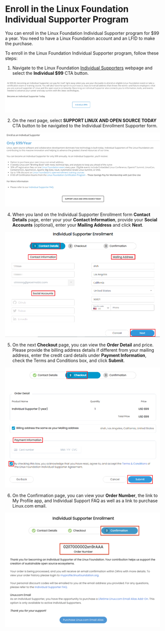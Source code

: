 # Enroll in the Linux Foundation Individual Supporter Program

You can enroll in the Linux Foundation Individual Supporter program for $99 a year. You need to have a Linux Foundation account and an LFID to make the purchase.  

To enroll in the Linux Foundation Individual Supporter program, follow these steps:

1. Navigate to the Linux Foundation [Individual Supporters](https://www.linuxfoundation.org/about/individual-supporters/) webpage and select the **Individual $99** CTA button. 

![](../.gitbook/assets/individual-supporter-wp-cta-button.png)

2. On the next page,  select **SUPPORT LINUX AND OPEN SOURCE TODAY** CTA button to be navigated to the Individual Enrollment Supporter form. 

![](../.gitbook/assets/individual-supporter.png)

4. When you land on the Individual Supporter Enrollment form **Contact Details** page, enter your your **Contact Information**, provide your **Social Accounts** \(optional\), enter your **Mailing Address** and click **Next**. 

![Contact Details](../.gitbook/assets/indidual_program.png)

5. On the next **Checkout** page, you can view the **Order Detail** and price. Please provide the billing address details if different from your mailing address, enter the credit card details under **Payment Information**, check the Terms and Conditions box, and click **Submit**. 

![Checkout](../.gitbook/assets/checkout1.png)

6. On the Confirmation page, you can view your **Order Number**, the link to My Profile app, and  Individual Support FAQ as well as a link to purchase Linux.com email. 

![](../.gitbook/assets/individual-supporter-confirmation-.png)




